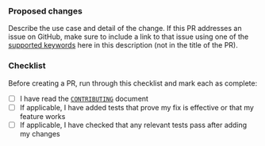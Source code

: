 ### Proposed changes

Describe the use case and detail of the change. If this PR addresses an issue on GitHub, make sure to include a link to that issue using one of the
[supported keywords](https://docs.github.com/en/github/managing-your-work-on-github/linking-a-pull-request-to-an-issue) here in this description (not in the title of the PR).

### Checklist

Before creating a PR, run through this checklist and mark each as complete:
- [ ] I have read the [`CONTRIBUTING`](https://github.com/nginx/nginx/blob/main/CONTRIBUTING.md) document
- [ ] If applicable, I have added tests that prove my fix is effective or that my feature works
- [ ] If applicable, I have checked that any relevant tests pass after adding my changes
